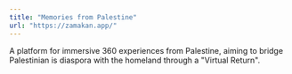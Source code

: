 ```yaml
---
title: "Memories from Palestine"
url: "https://zamakan.app/"
---
```


A platform for immersive 360 experiences from Palestine, aiming to bridge Palestinian is diaspora with the homeland through a "Virtual Return".
